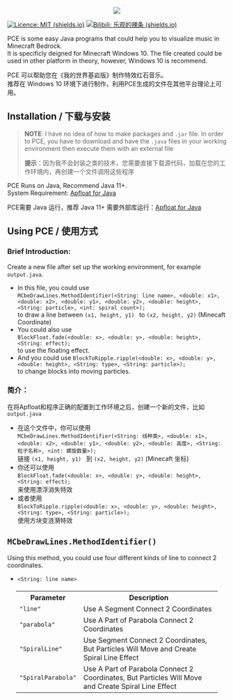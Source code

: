 


<p align="center">

<a href="https://github.com/FedDragon/PEC">

<img src="https://raw.githubusercontent.com/FedDragon1/PEC/main/logo/PEC.png">

</a>

</p>

[![Licence: MIT (shields.io)](https://img.shields.io/badge/Licence-MIT-blueviolet)](http://choosealicense.com/licenses/mit/) [![Bilibili: 乐观的辣条 (shields.io)](https://img.shields.io/badge/Bilibili-%E4%B9%90%E8%A7%82%E7%9A%84%E8%BE%A3%E6%9D%A1-blueviolet)](https://space.bilibili.com/509754182)  
  
PCE is some easy Java programs that could help you to visualize music in Minecraft Bedrock.  
It is specificly deigned for Minecraft Windows 10. The file created could be used in other platform in theory, however, Windows 10 is recommend.
  
PCE 可以帮助您在《我的世界基岩版》制作特效红石音乐。  
推荐在 Windows 10 环境下进行制作，利用PCE生成的文件在其他平台理论上可用。
  
## Installation / 下载与安装  
> **NOTE**: I have no idea of how to make packages and ``` .jar ``` file. In order to PCE, you have to download and have the ```.java``` files in your working environment then execute them with an external file  
>  
>  **提示**：因为我不会封装之类的技术，您需要直接下载源代码，加载在您的工作环境内，再创建一个文件调用这些程序  

PCE Runs on Java, Recommend Java 11+.  
System Requirement: [Apfloat for Java](http://www.apfloat.org/apfloat_java/)  
  
PCE需要 Java 运行，推荐 Java  11+ 
需要外部库运行：[Apfloat for Java](http://www.apfloat.org/apfloat_java/)  
  
## Using PCE / 使用方式  

### Brief Introduction:  
Create a new file after set up the working environment, for example ```output.java```.  
* In this file, you could use  
  ```MCbeDrawLines.MethodIdentifier(<String: line name>, <double: x1>, <double: x2>, <double: y1>, <double: y2>, <double: height>, <String: particle>, <int: spiral count>);```  
  to draw a line between ```(x1, height, y1) ``` to ```(x2, height, y2)``` (Minecaft Coordinate)
* You could also use  
  ```BlockFloat.fade(<double: x>, <double: y>, <double: height>, <String: effect);```  
  to use the floating effect.
 * And you could use 
	```BlockToRipple.ripple(<double: x>, <double: y>, <double: height>, <String: type>, <String: particle>);```  
	to change blocks into moving particles.  
  
### 简介：  
在将Apfloat和程序正确的配置到工作环境之后，创建一个新的文件，比如 ```output.java```  
* 在这个文件中，你可以使用  
  ```MCbeDrawLines.MethodIdentifier(<String: 线种类>, <double: x1>, <double: x2>, <double: y1>, <double: y2>, <double: 高度>, <String: 粒子名称>, <int: 螺旋数量>);```  
  链接 ```(x1, height, y1) ``` 到 ```(x2, height, y2)``` (Minecaft 坐标)  
 * 你还可以使用  
   ```BlockFloat.fade(<double: x>, <double: y>, <double: height>, <String: effect);```    
   来使用漂浮消失特效
 * 或者使用  
   ```BlockToRipple.ripple(<double: x>, <double: y>, <double: height>, <String: type>, <String: particle>);```  
   使用方块变涟漪特效  
  
## ```MCbeDrawLines.MethodIdentifier()```  
Using this method, you could use four different kinds of line to connect 2 coordinates.  
* ```<String: line name>```
<div style="margin:20px">
<table>  
<tr>  
<th>Parameter</th>  
<th>Description</th>  
</tr>  
<tr>  
<td><code>"line"</code></td>  
<td>Use A Segment Connect 2 Coordinates</td>  
</tr>  
<tr>  
<td><code>"parabola"</code></td>  
<td>Use A Part of Parabola Connect 2 Coordinates</td>  
</tr>  
<tr>  
<td><code>"SpiralLine"</code></td>  
<td>Use Segment Connect 2 Coordinates, But Particles Will Move and Create Spiral Line Effect</td>  
</tr>  
</tr>  
<tr>  
<td><code>"SpiralParabola"</code></td>  
<td>Use A Part of Parabola Connect 2 Coordinates, But Particles Will Move and Create Spiral Line Effect</td>  
</tr>  
</table>
</div>

     
 
   
